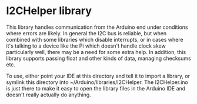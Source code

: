 # I2CHelper library

This library handles communication from the Arduino end under conditions where errors are likely. In
general the I2C bus is reliable, but when combined with some libraries which disable interrupts, or
in cases where it's talking to a device like the Pi which doesn't handle clock skew particularly well,
there may be a need for some extra help. In addition, this library supports passing float and other
kinds of data, managing checksums etc.

To use, either point your IDE at this directory and tell it to import a library, or symlink this 
directory into ~/Arduino/libraries/I2CHelper. The I2CHelper.ino is just there to make it easy to open
the library files in the Arduino IDE and doesn't really actually do anything.
